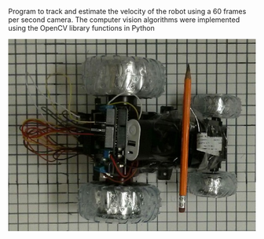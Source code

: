 Program to track and estimate the velocity of the robot using a 60 frames per second camera.
The computer vision algorithms were implemented using the OpenCV library functions in Python

![Alt text](https://github.com/NikhileshRavishankar92/Robot-tracking/blob/master/Robot.jpg?raw=true "Single frame of the video")